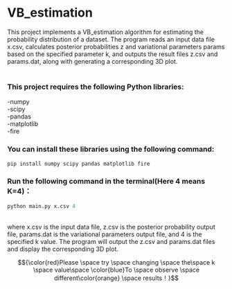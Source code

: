 # VB_estimation
This project implements a VB_estimation algorithm for estimating the probability distribution of a dataset. The program reads an input data file x.csv, calculates posterior probabilities z and variational parameters params based on the specified parameter k, and outputs the result files z.csv and params.dat, along with generating a corresponding 3D plot.<br><br>
### This project requires the following Python libraries:<br>
-numpy<br>
-scipy<br>
-pandas<br>
-matplotlib<br>
-fire<br>

### You can install these libraries using the following command:<br>
```python
pip install numpy scipy pandas matplotlib fire
```

### Run the following command in the terminal(Here 4 means K=4)：<br>
```python
python main.py x.csv 4
```
<br>
where x.csv is the input data file, z.csv is the posterior probability output file, params.dat is the variational parameters output file, and 4 is the specified k value. The program will output the z.csv and params.dat files and display the corresponding 3D plot.<br>

$${\color{red}Please \space try \space  changing \space  the\space k \space value\space \color{blue}To \space observe \space different\color{orange} \space results！}$$
